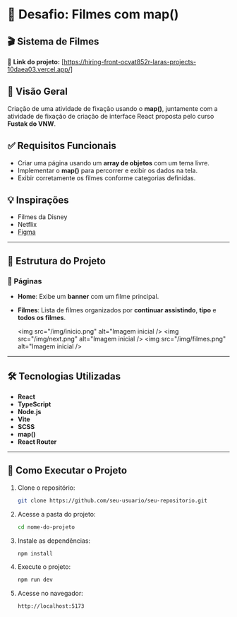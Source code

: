 # 📌 Desafio: Filmes com map()

## 🎬 Sistema de Filmes

🔗 **Link do projeto:** [https://hiring-front-ocvat852r-laras-projects-10daea03.vercel.app/]

## 📌 Visão Geral
Criação de uma atividade de fixação usando o **map()**, juntamente com a atividade de fixação de criação de interface React proposta pelo curso **Fustak do VNW**.

## ✅ Requisitos Funcionais
- Criar uma página usando um **array de objetos** com um tema livre.
- Implementar o **map()** para percorrer e exibir os dados na tela.
- Exibir corretamente os filmes conforme categorias definidas.

## 💡 Inspirações
- Filmes da Disney
- Netflix
- [Figma](https://www.figma.com/design/5GZiDiMXLdazvjzjOqF3Pw/NatalFlix-(Copy)?node-id=4-2&t=f4dYFZBpnLaChqos-0)

---

## 📁 Estrutura do Projeto

### 📄 Páginas
- **Home**: Exibe um **banner** com um filme principal.
- **Filmes**: Lista de filmes organizados por **continuar assistindo**, **tipo** e **todos os filmes**.

  <img src="/img/inicio.png" alt="Imagem inicial />
  <img src="/img/next.png" alt="Imagem inicial />
  <img src="/img/filmes.png" alt="Imagem inicial />
---

## 🛠️ Tecnologias Utilizadas
- **React**
- **TypeScript**
- **Node.js**
- **Vite**
- **SCSS**
- **map()**
- **React Router**

---

## 🚀 Como Executar o Projeto

1. Clone o repositório:
   ```bash
   git clone https://github.com/seu-usuario/seu-repositorio.git
   ```
2. Acesse a pasta do projeto:
   ```bash
   cd nome-do-projeto
   ```
3. Instale as dependências:
   ```bash
   npm install
   ```
4. Execute o projeto:
   ```bash
   npm run dev
   ```
5. Acesse no navegador:
   ```
   http://localhost:5173
   ```
